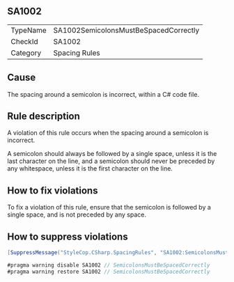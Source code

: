 ﻿## SA1002

<table>
<tr>
  <td>TypeName</td>
  <td>SA1002SemicolonsMustBeSpacedCorrectly</td>
</tr>
<tr>
  <td>CheckId</td>
  <td>SA1002</td>
</tr>
<tr>
  <td>Category</td>
  <td>Spacing Rules</td>
</tr>
</table>

## Cause

The spacing around a semicolon is incorrect, within a C# code file.

## Rule description

A violation of this rule occurs when the spacing around a semicolon is incorrect.

A semicolon should always be followed by a single space, unless it is the last character on the line, and a semicolon should never be preceded by any whitespace, unless it is the first character on the line.

## How to fix violations

To fix a violation of this rule, ensure that the semicolon is followed by a single space, and is not preceded by any space.

## How to suppress violations

```csharp
[SuppressMessage("StyleCop.CSharp.SpacingRules", "SA1002:SemicolonsMustBeSpacedCorrectly", Justification = "Reviewed.")]
```

```csharp
#pragma warning disable SA1002 // SemicolonsMustBeSpacedCorrectly
#pragma warning restore SA1002 // SemicolonsMustBeSpacedCorrectly
```
